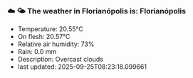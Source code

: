 ### ☁️ 🌤️  The weather in Florianópolis is: Florianópolis

- Temperature: 20.55°C
- On flesh: 20.57°C
- Relative air humidity: 73%
- Rain: 0.0 mm
- Description: Overcast clouds
- last updated: 2025-09-25T08:23:18.099661
